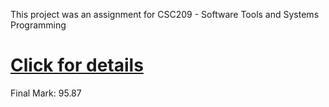 This project was an assignment for CSC209 - Software Tools and Systems Programming
# [Click for details](https://archive.is/NHs25)
Final Mark: 95.87
